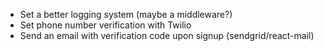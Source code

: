 * Set a better logging system (maybe a middleware?)
* Set phone number verification with Twilio
* Send an email with verification code upon signup (sendgrid/react-mail)